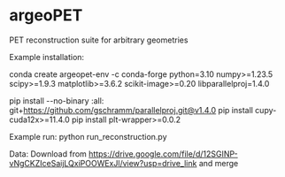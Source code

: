 # argeoPET
PET reconstruction suite for arbitrary geometries

Example installation:

conda create argeopet-env -c conda-forge python=3.10 numpy>=1.23.5 scipy>=1.9.3  matplotlib>=3.6.2 scikit-image>=0.20 libparallelproj=1.4.0

pip install --no-binary :all: git+https://github.com/gschramm/parallelproj.git@v1.4.0
pip install cupy-cuda12x>=11.4.0
pip install plt-wrapper>=0.0.2

Example run:
python run_reconstruction.py

Data:
Download from https://drive.google.com/file/d/12SGINP-vNgCKZIceSaijLQxiPOOWExJl/view?usp=drive_link and merge